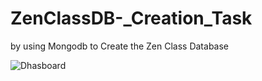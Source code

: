 # ZenClassDB-_Creation_Task
by using Mongodb to Create the Zen Class  Database 



![Dhasboard](https://github.com/SunilSurendran1906/ZenClassDB-_Creation_Task/assets/133184647/566adecc-8964-4397-a391-3f7039245d0f)
